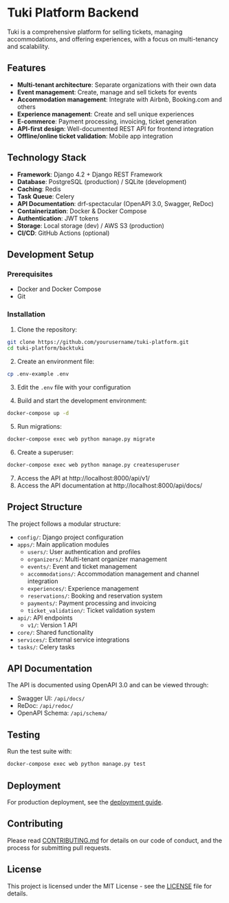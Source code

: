 # Tuki Platform Backend

Tuki is a comprehensive platform for selling tickets, managing accommodations, and offering experiences, with a focus on multi-tenancy and scalability.

## Features

- **Multi-tenant architecture**: Separate organizations with their own data
- **Event management**: Create, manage and sell tickets for events
- **Accommodation management**: Integrate with Airbnb, Booking.com and others
- **Experience management**: Create and sell unique experiences
- **E-commerce**: Payment processing, invoicing, ticket generation
- **API-first design**: Well-documented REST API for frontend integration
- **Offline/online ticket validation**: Mobile app integration

## Technology Stack

- **Framework**: Django 4.2 + Django REST Framework
- **Database**: PostgreSQL (production) / SQLite (development)
- **Caching**: Redis
- **Task Queue**: Celery
- **API Documentation**: drf-spectacular (OpenAPI 3.0, Swagger, ReDoc)
- **Containerization**: Docker & Docker Compose
- **Authentication**: JWT tokens
- **Storage**: Local storage (dev) / AWS S3 (production)
- **CI/CD**: GitHub Actions (optional)

## Development Setup

### Prerequisites

- Docker and Docker Compose
- Git

### Installation

1. Clone the repository:
```bash
git clone https://github.com/yourusername/tuki-platform.git
cd tuki-platform/backtuki
```

2. Create an environment file:
```bash
cp .env-example .env
```

3. Edit the `.env` file with your configuration

4. Build and start the development environment:
```bash
docker-compose up -d
```

5. Run migrations:
```bash
docker-compose exec web python manage.py migrate
```

6. Create a superuser:
```bash
docker-compose exec web python manage.py createsuperuser
```

7. Access the API at http://localhost:8000/api/v1/
8. Access the API documentation at http://localhost:8000/api/docs/

## Project Structure

The project follows a modular structure:

- `config/`: Django project configuration
- `apps/`: Main application modules
  - `users/`: User authentication and profiles
  - `organizers/`: Multi-tenant organizer management
  - `events/`: Event and ticket management
  - `accommodations/`: Accommodation management and channel integration
  - `experiences/`: Experience management
  - `reservations/`: Booking and reservation system
  - `payments/`: Payment processing and invoicing
  - `ticket_validation/`: Ticket validation system
- `api/`: API endpoints
  - `v1/`: Version 1 API
- `core/`: Shared functionality
- `services/`: External service integrations
- `tasks/`: Celery tasks

## API Documentation

The API is documented using OpenAPI 3.0 and can be viewed through:

- Swagger UI: `/api/docs/`
- ReDoc: `/api/redoc/`
- OpenAPI Schema: `/api/schema/`

## Testing

Run the test suite with:

```bash
docker-compose exec web python manage.py test
```

## Deployment

For production deployment, see the [deployment guide](docs/deployment.md).

## Contributing

Please read [CONTRIBUTING.md](CONTRIBUTING.md) for details on our code of conduct, and the process for submitting pull requests.

## License

This project is licensed under the MIT License - see the [LICENSE](LICENSE) file for details. 